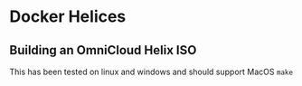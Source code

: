 # Docker Helices

## Building an OmniCloud Helix ISO
This has been tested on linux and windows and should support MacOS
```make```
